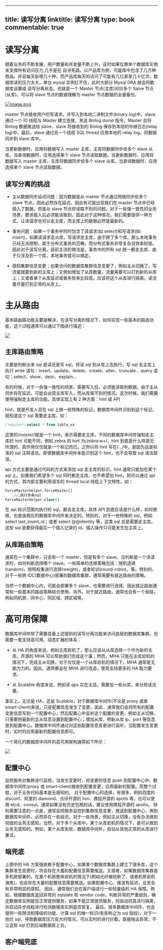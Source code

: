 
---
title: 读写分离
linktitle: 读写分离
type: book
commentable: true
---

# 读写分离

随着业务的不断发展，用户数量和并发量不断上升。这时如果仅靠单个数据库实例来支撑所有访问压力,几乎是在 自寻死路。以产品库为例，可能库中包含了几万种商品，并且每天新增几十种，而产品库每天的访问了可能有几亿甚至几十亿次。数据库读的压力太大，单台 mysql 实例扛不住，此时大部分 Mysql DBA 就会将数据库设置成 读写分离状态。也就是一个 Master 节点(主库)对应多个 Salve 节点(从库)。可以将 slave 节点的数据理解为 master 节点数据的全量备份。

[![image.png](https://i.postimg.cc/s2r3hTG2/image.png)](https://postimg.cc/ZWwkkFck)

master 节点接收用户的写请求，并写入到本地二进制文件(binary log)中。slave 通过一个 IO 线程与 Master 建立连接，发送 Binlog dump 指令。Master 会将 Binlog 数据推送给 slave，slave 将接收到的 Binlog 保存到本地的中继日志(relay log)中，最后，slave 通过另一个线程 SQL thread 应用本地的 relay log，将数据同步到 slave 库中。

当更新数据时，应用将数据写入 master 主库，主库将数据同步给多个 slave 从库。当查询数据时，应用选择某个 slave 节点读取数据。当更新数据时，应用将数据写入 master 主库，主库将数据同步给多个 slave 从库。当查询数据时，应用选择某个 slave 节点读取数据。

## 读写分离的挑战

- 主从数据同步延迟问题：因为数据是从 master 节点通过网络同步给多个 slave 节点，因此必然存在延迟。因此有可能出现我们在 master 节点中已经插入了数据，但是从 slave 节点却读取不到的问题。对于一些强一致性的业务场景，要求插入后必须能读取到，因此对于这种情况，我们需要提供一种方式，让读请求也可以走主库，而主库上的数据必然是最新的。

- 事务问题：如果一个事务中同时包含了读请求(如 select)和写请求(如 insert)，如果读请求走从库，写请求走主库，由于跨了多个库，那么本地事务已经无法控制，属于分布式事务的范畴。而分布式事务非常复杂且效率较低。因此对于读写分离，目前主流的做法是，事务中的所有 sql 统一都走主库，由于只涉及到一个库，本地事务就可以搞定。

- 感知集群信息变更：如果访问的数据库集群信息变更了，例如主从切换了，写流量就要到新的主库上；又例如增加了从库数量，流量需要可以打到新的从库上；又或者某个从库延迟或者失败率比较高，应该将这个从库进行隔离，读流量尽量打到正常的从库上。

# 主从路由

基本路由路功能主要是解决，在读写分离的情况下，如何实现一些基本的路由功能，这个过程通常可以通过下图进行描述：

![](https://tva1.sinaimg.cn/large/007rAy9hgy1g2h8zxrsmfj30u00e4gna.jpg)

## 主库路由策略

主要是判断出来 sql 是读还是写 sql，将读 sql 到从库上去执行，写 sql 去主库上执行
write 语句：insert、update、delete、create、alter、truncate…
query 语句：select、show、desc、explain…

有的时候，对于一些强一致性的场景，需要写入后，必须能读取到数据。由于主从同步存在延迟，可能会出现主库写入，而从库查不到的情况。这次时候，我们需要使用强制走主库的功能。具体实现上有 2 种方案：hint 或 API

hint，就是开发人员在 sql 上做一些特殊的标记，数据库中间件识别到这个标记，就知道这个 sql 需要走主库，如：

```sql
/*master*/select * from table_xx
```

这里的/_master_/就是一个 hint，表示需要走主库。不同的数据库中间件强制走主库的 hint 可能不同，例如 zebra 的 hint 为/_zebra:w+_/，hint 到底是什么样是无所谓的，其作用仅仅就是一个标记而已。之所以将 hint 写在/_…_/中，是因为这是标准的 sql 注释语法。即使数据库中间件未能识别这个 hint，也不会导致 sql 语法错误。

api 方式主要是通过代码的方式来添加 sql 走主库的标识，hint 通常只能加在某个 sql 上。如果我们希望多个 sql 同时都走主库，也不希望加 hint，则可以通过 api 的方式，其内部主要利用语言的 thread local 线程上下文特性，如：

```sql
ForceMasterHelper.forceMaster()
    //…执行多条sql
ForceMasterHelper.clear()
```

在 api 标识范围内执行的 sql，都会走主库。具体 API 到底应该是什么样，如何使用，也是由相应的数据库中间件来决定的。特别的，对于一些特殊的 sql，例如 select last_insert_id；或者 select @@identity 等，这类 sql 总是需要走主库。这些 sql 是要获得最后一个插入记录的 id，插入操作只可能发生在主库上。

## 从库路由策略

通常在一个集群中，只会有一个 master，但是有多个 slave。当判断是一个读请求时，如何判断选择哪个 slave。一些简单的选择策略包括：随机选择(random)，按照权重进行选择(weight)，或者轮训(round-robin)，等。特别的，对于一些跨 IDC(数据中心)部署的数据库集群，通常需要有就近路由的策略。

当然一个数据中心内，可能会部署多个 slave，也需要进行选择，因此就近路由通常和一些基本的路由策略结合使用。另外，对于就近路由，通常也会有一个层级，例如同机房、同中心、同区域、跨区域等。

# 高可用保障

数据库中间件除了需要具备上述提到的读写分离功能来访问底层的数据库集群。也需要一套支持高可用、动态扩展的体系：

- 从 HA 的角度来说，例如主库宕机了，那么应该从从库选择一个作为新的主库。开源的 MHA 可以帮助我们完成这个事；然而，MHA 只能在主库宕机的情况下，完成主从切换，对于仅仅是一个从库宕机的情况下，MHA 通常是无能为力的。因此，通常都会在 MHA 进行改造，使其支持更多的 HA 能力要求。

- 从 Scalable 角度来说，例如读 qps 实在太高，需要加一些从库，来分担读流量。

事实上，无论是 HA，还是 Scalable，对于数据库中间件(不论是 proxy 或者 smart-client)来说，只是配置信息发生了变更。因此，通常我们会将所有的配置变更信息写到一个配置中心，然后配置心中监听这个配置的变更，例如主从切换，只需要把最新的主从信息设置到配置中心；增加从库，把新从库 ip、port 等信息放到配置中心。数据库中间件通过对这些配置信息变更进行监听，当配置发生变更时，实时的应用最新的配置信息即可。

一个简化的数据库中间件的高可用架构通常如下所示：

![](https://tva1.sinaimg.cn/large/007rAy9hgy1g2h8zxrsmfj30u00e4gna.jpg)

## 配置中心

监控服务对集群进行监控，当发生变更时，将变更的信息 push 到配置中心中，数据库中间件(proxy 或 smart-client)接收到配置变更，应用最新的配置。而整个过程，对于业务代码基本是无感知的。
对于配置中心的选择，有很多，例如百度的 disconf、阿里的 diamond、点评开源的 lion、携程开源的 apollo 等，也可以使用 etcd、consul。通常如果没有历史包袱的话，建议使用携程开源的 apollo。
特别需要注意的一点是，通常监控服务监控到集群信息变更，推送到配置中心，再到数据库中间件，必然存在一些延迟。对于一些场景，例如主从切换，没有办法做到彻底的业务无感知。当然，对于多个从库中，某个从库宕机的情况下，是可以做到业务无感知的。例如，某个从库失败，数据库中间件，自动从其他正常的从库进行重试。

## 端兜底

上图中的 HA 方案强依赖于配置中心，如果某个数据库集群上建立了很多库，这个集群发生变更时，将会存在大量的配置信息需要推送。又或者，如果数据库集群是多机房部署的，在某个机房整体宕机的情况下(例如光纤被挖断了，或者机房宕机演练)，也会存在大量的配置信息需要推送。如果配置中心，推送有延迟，业务会有非常明显的感知。
因此，通常我们会在客户端进行一些轻量级的 HA 保障。例如，根据数据库返回异常的 sqlstate 和 vendor code，判断异常的严重级别，确定数据库实例能否正常提供服务，如果不能正常提供服务，则自动将其进行隔离，并启动异步线程进行检测数据库实例是否恢复。
最后，很多数据库中间件，也会提供一些限流和降级的功能，计算 sql 的唯一标识(有些称之为 sql 指纹)，对于一些烂 sql，导致数据库压力变大的情况，可以实时的进行拦截，直接抛出异常，不让这些 sql 打到后端数据库上去。

## 客户端兜底

    